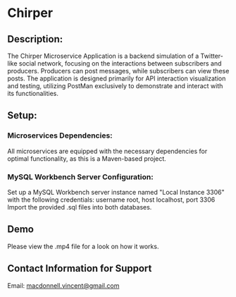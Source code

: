 # Chirper

## Description:

The Chirper Microservice Application is a backend simulation of a Twitter-like social network, focusing on the interactions between subscribers and producers. Producers can post messages, while subscribers can view these posts. The application is designed primarily for API interaction visualization and testing, utilizing PostMan exclusively to demonstrate and interact with its functionalities. 

## Setup:

### Microservices Dependencies:

All microservices are equipped with the necessary dependencies for optimal functionality, as this is a Maven-based project.

### MySQL Workbench Server Configuration:

Set up a MySQL Workbench server instance named "Local Instance 3306" with the following credentials: username root, host localhost, port 3306
Import the provided .sql files into both databases.

## Demo

Please view the .mp4 file for a look on how it works.

## Contact Information for Support

Email:	macdonnell.vincent@gmail.com
